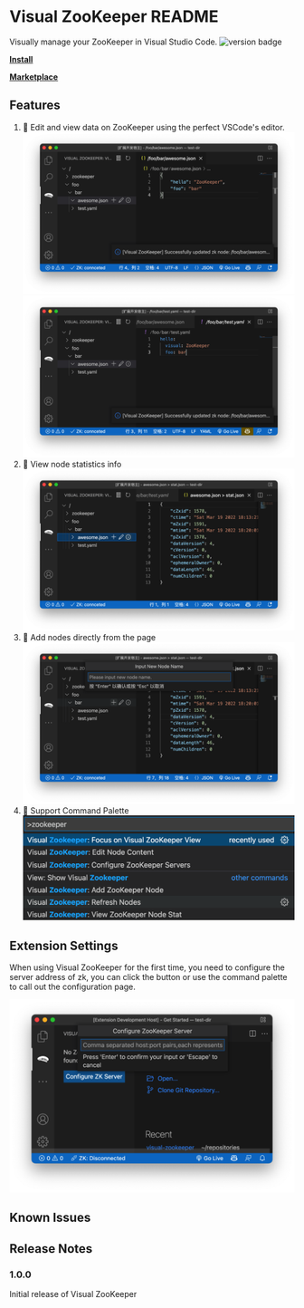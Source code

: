 # Visual ZooKeeper README

Visually manage your ZooKeeper in Visual Studio Code.
![version badge](https://img.shields.io/visual-studio-marketplace/v/gaoliang.visual-zookeeper?style=flat-square)

**[Install](vscode:extension/gaoliang.visual-zookeeper)** 

**[Marketplace](https://marketplace.visualstudio.com/items?itemName=gaoliang.visual-zookeeper)**
## Features
1. 🚀 Edit and view data on ZooKeeper using the perfect VSCode's editor.
![json data edit](screenshots/1-json.png)
![yaml data edit](screenshots/2-yaml.png)
2. 🚀 View node statistics info
![stat info](screenshots/3-stat-info.png)
3. 🚀 Add nodes directly from the page
![add node](screenshots/4-add-node.png)
4. 🚀 Support Command Palette
![commands](screenshots/5-commands.png)

## Extension Settings

When using Visual ZooKeeper for the first time, you need to configure the server address of zk, you can click the button or use the command palette to call out the configuration page.

![config](screenshots/6-config.png)


## Known Issues

## Release Notes

### 1.0.0

Initial release of Visual ZooKeeper
